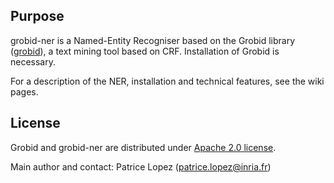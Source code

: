 ## Purpose

grobid-ner is a Named-Entity Recogniser based on the Grobid library ([grobid](https://raw.github.com/kermitt2/grobid)), a text mining tool based on CRF. Installation of Grobid is necessary.  

For a description of the NER, installation and technical features, see the wiki pages. 

## License

Grobid and grobid-ner are distributed under [Apache 2.0 license](http://www.apache.org/licenses/LICENSE-2.0). 

Main author and contact: Patrice Lopez (<patrice.lopez@inria.fr>)